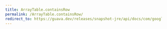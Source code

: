 ```yaml
---
title: ArrayTable.containsRow
permalink: /ArrayTable.containsRow/
redirect_to: https://guava.dev/releases/snapshot-jre/api/docs/com/google/common/collect/ArrayTable.html#containsRow-java.lang.Object-
---
```

